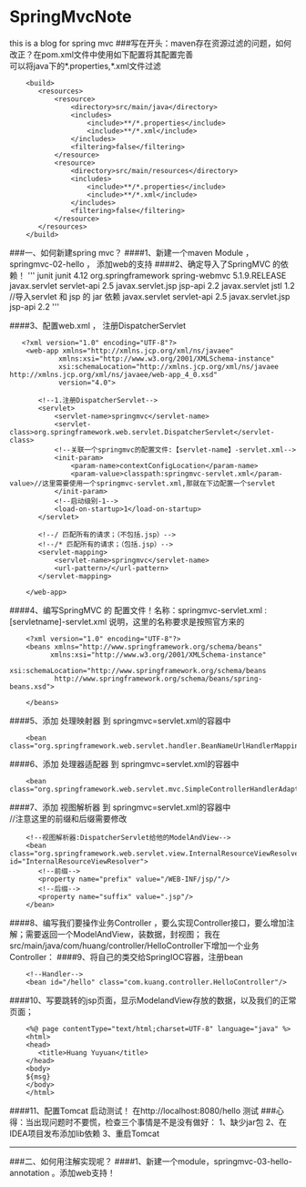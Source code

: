 # SpringMvcNote
this is a blog for spring mvc
###写在开头：maven存在资源过滤的问题，如何改正？在pom.xml文件中使用如下配置将其配置完善  
   可以将java下的*.properties,*.xml文件过滤
``` 
    <build>
       <resources>
           <resource>
               <directory>src/main/java</directory>
               <includes>
                   <include>**/*.properties</include>
                   <include>**/*.xml</include>
               </includes>
               <filtering>false</filtering>
           </resource>
           <resource>
               <directory>src/main/resources</directory>
               <includes>
                   <include>**/*.properties</include>
                   <include>**/*.xml</include>
               </includes>
               <filtering>false</filtering>
           </resource>
       </resources>
    </build>
```

###一、如何新建spring mvc？
####1、新建一个maven Module ， springmvc-02-hello ， 添加web的支持
####2、确定导入了SpringMVC 的依赖！
'''
    <dependencies>
       <dependency>
           <groupId>junit</groupId>
           <artifactId>junit</artifactId>
           <version>4.12</version>
       </dependency>
       <dependency>
           <groupId>org.springframework</groupId>
           <artifactId>spring-webmvc</artifactId>
           <version>5.1.9.RELEASE</version>
       </dependency>
       <dependency>
           <groupId>javax.servlet</groupId>
           <artifactId>servlet-api</artifactId>
           <version>2.5</version>
       </dependency>
       <dependency>
           <groupId>javax.servlet.jsp</groupId>
           <artifactId>jsp-api</artifactId>
           <version>2.2</version>
       </dependency>
       <dependency>
           <groupId>javax.servlet</groupId>
           <artifactId>jstl</artifactId>
           <version>1.2</version>
       </dependency>
       //导入servlet 和 jsp 的 jar 依赖
       <dependency>
          <groupId>javax.servlet</groupId>
          <artifactId>servlet-api</artifactId>
          <version>2.5</version>
       </dependency>
       <dependency>
          <groupId>javax.servlet.jsp</groupId>
          <artifactId>jsp-api</artifactId>
          <version>2.2</version>
       </dependency>
    </dependencies>
'''
    
    
####3、配置web.xml  ， 注册DispatcherServlet
```
   <?xml version="1.0" encoding="UTF-8"?>
    <web-app xmlns="http://xmlns.jcp.org/xml/ns/javaee"
            xmlns:xsi="http://www.w3.org/2001/XMLSchema-instance"
            xsi:schemaLocation="http://xmlns.jcp.org/xml/ns/javaee http://xmlns.jcp.org/xml/ns/javaee/web-app_4_0.xsd"
            version="4.0">
    
       <!--1.注册DispatcherServlet-->
       <servlet>
           <servlet-name>springmvc</servlet-name>
           <servlet-class>org.springframework.web.servlet.DispatcherServlet</servlet-class>
           <!--关联一个springmvc的配置文件:【servlet-name】-servlet.xml-->
           <init-param>
               <param-name>contextConfigLocation</param-name>
               <param-value>classpath:springmvc-servlet.xml</param-value>//这里需要使用一个springmvc-servlet.xml,那就在下边配置一个servlet
           </init-param>
           <!--启动级别-1-->
           <load-on-startup>1</load-on-startup>
       </servlet>
    
       <!--/ 匹配所有的请求；（不包括.jsp）-->
       <!--/* 匹配所有的请求；（包括.jsp）-->
       <servlet-mapping>
           <servlet-name>springmvc</servlet-name>
           <url-pattern>/</url-pattern>
       </servlet-mapping>
    
    </web-app>
```
####4、编写SpringMVC 的 配置文件！名称：springmvc-servlet.xml  : [servletname]-servlet.xml
    说明，这里的名称要求是按照官方来的
```    
    <?xml version="1.0" encoding="UTF-8"?>
    <beans xmlns="http://www.springframework.org/schema/beans"
          xmlns:xsi="http://www.w3.org/2001/XMLSchema-instance"
          xsi:schemaLocation="http://www.springframework.org/schema/beans
           http://www.springframework.org/schema/beans/spring-beans.xsd">
    
    </beans>
```
####5、添加 处理映射器 到 springmvc=servlet.xml的容器中 
``` 
    <bean class="org.springframework.web.servlet.handler.BeanNameUrlHandlerMapping"/>
```
####6、添加 处理器适配器 到 springmvc=servlet.xml的容器中   
```
    <bean class="org.springframework.web.servlet.mvc.SimpleControllerHandlerAdapter"/>
```
####7、添加 视图解析器 到 springmvc=servlet.xml的容器中   
    //注意这里的前缀和后缀需要修改
```   
    <!--视图解析器:DispatcherServlet给他的ModelAndView-->
    <bean class="org.springframework.web.servlet.view.InternalResourceViewResolver" id="InternalResourceViewResolver">
       <!--前缀-->
       <property name="prefix" value="/WEB-INF/jsp/"/>
       <!--后缀-->
       <property name="suffix" value=".jsp"/>
    </bean>
```
####8、编写我们要操作业务Controller ，要么实现Controller接口，要么增加注解；需要返回一个ModelAndView，装数据，封视图；
    我在src/main/java/com/huang/controller/HelloController下增加一个业务Controller：
####9、将自己的类交给SpringIOC容器，注册bean
```
    <!--Handler-->
    <bean id="/hello" class="com.kuang.controller.HelloController"/>
```
####10、写要跳转的jsp页面，显示ModelandView存放的数据，以及我们的正常页面； 
```   
    <%@ page contentType="text/html;charset=UTF-8" language="java" %>
    <html>
    <head>
       <title>Huang Yuyuan</title>
    </head>
    <body>
    ${msg}
    </body>
    </html>
```   
####11、配置Tomcat 启动测试！
    在http://localhost:8080/hello 测试
###心得：当出现问题时不要慌，检查三个事情是不是没有做好：
    1、缺少jar包
    2、在IDEA项目发布添加lib依赖
    3、重启Tomcat    
***
###二、如何用注解实现呢？
####1、新建一个module，springmvc-03-hello-annotation 。添加web支持！